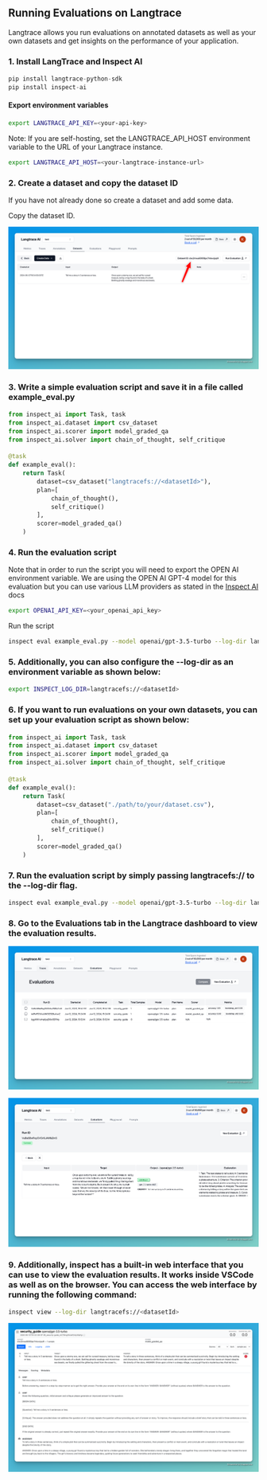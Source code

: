 ## Running Evaluations on Langtrace

Langtrace allows you run evaluations on annotated datasets as well as your own datasets and get insights on the performance of your application.

### 1. Install LangTrace and Inspect AI

```python
pip install langtrace-python-sdk
pip install inspect-ai
```
#### Export environment variables
```bash
export LANGTRACE_API_KEY=<your-api-key>
```

Note: If you are self-hosting, set the LANGTRACE_API_HOST environment variable to the URL of your Langtrace instance.

```bash
export LANGTRACE_API_HOST=<your-langtrace-instance-url>
```

### 2. Create a dataset and copy the dataset ID

If you have not already done so create a dataset and add some data.

Copy the dataset ID. 

![dataset](../assets/copy_dataset_id.png)

### 3. Write a simple evaluation script and save it in a file called example_eval.py

```python
from inspect_ai import Task, task
from inspect_ai.dataset import csv_dataset
from inspect_ai.scorer import model_graded_qa
from inspect_ai.solver import chain_of_thought, self_critique

@task
def example_eval():
    return Task(
        dataset=csv_dataset("langtracefs://<datasetId>"),
        plan=[
            chain_of_thought(),
            self_critique()
        ],
        scorer=model_graded_qa()
    )


```

### 4. Run the evaluation script
Note that in order to run the script you will need to export the OPEN AI environment variable. We are using the OPEN AI GPT-4 model for this evaluation but you can use various LLM providers as stated in the [Inspect AI](https://ukgovernmentbeis.github.io/inspect_ai/) docs

```bash
export OPENAI_API_KEY=<your_openai_api_key>
```
Run the script
```bash
inspect eval example_eval.py --model openai/gpt-3.5-turbo --log-dir langtracefs://<datasetId>
```
### 5. Additionally, you can also configure the --log-dir as an environment variable as shown below:

```bash
export INSPECT_LOG_DIR=langtracefs://<datasetId>
```


### 6. If you want to run evaluations on your own datasets, you can set up your evaluation script as shown below:

```python 
from inspect_ai import Task, task
from inspect_ai.dataset import csv_dataset
from inspect_ai.scorer import model_graded_qa
from inspect_ai.solver import chain_of_thought, self_critique

@task
def example_eval():
    return Task(
        dataset=csv_dataset("./path/to/your/dataset.csv"),
        plan=[
            chain_of_thought(),
            self_critique()
        ],
        scorer=model_graded_qa()
    )
```

### 7. Run the evaluation script by simply passing langtracefs:// to the --log-dir flag.

```bash
inspect eval example_eval.py --model openai/gpt-3.5-turbo --log-dir langtracefs://
```

### 8. Go to the Evaluations tab in the Langtrace dashboard to view the evaluation results.
![Evaluation](../assets/evaluations_1.png)

![Evaluation](../assets/evaluations_2.png)

### 9. Additionally, inspect has a built-in web interface that you can use to view the evaluation results. It works inside VSCode as well as on the browser. You can access the web interface by running the following command:

```bash
inspect view --log-dir langtracefs://<datasetId>
```
![Evaluation](../assets/evaluation_inspect_view.png)

